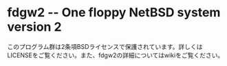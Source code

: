 # fdgw2 -- One floppy NetBSD system version 2
このプログラム群は2条項BSDライセンスで保護されています。詳しくはLICENSEをご覧ください。また、fdgw2の詳細についてはwikiをご覧ください。
